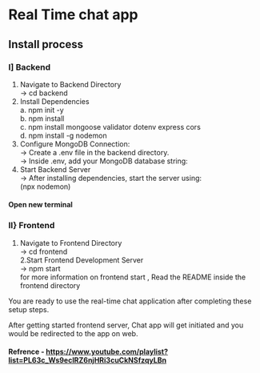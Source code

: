 # Real Time chat app

## Install process
### I] Backend
  1. Navigate to Backend Directory   
     -> cd backend
  2. Install Dependencies  
     a. npm init -y  
     b. npm install  
     c. npm install mongoose validator dotenv express cors  
     d. npm install -g nodemon  
  3. Configure MongoDB Connection:  
     -> Create a .env file in the backend directory.  
     -> Inside .env, add your MongoDB database string:  
  4. Start Backend Server  
     -> After installing dependencies, start the server using:  
        (npx nodemon)  

#### Open new terminal

### II} Frontend
  1. Navigate to Frontend Directory  
     -> cd frontend  
  2.Start Frontend Development Server  
     -> npm start  
     for more information on frontend start , Read the README inside the frontend directory  

You are ready to use the real-time chat application after completing these setup steps.

After getting started frontend server, Chat app will get initiated and you would be redirected to the app on web.

#### Refrence - https://www.youtube.com/playlist?list=PL63c_Ws9ecIRZ6njHRi3cuCkNSfzqyLBn
